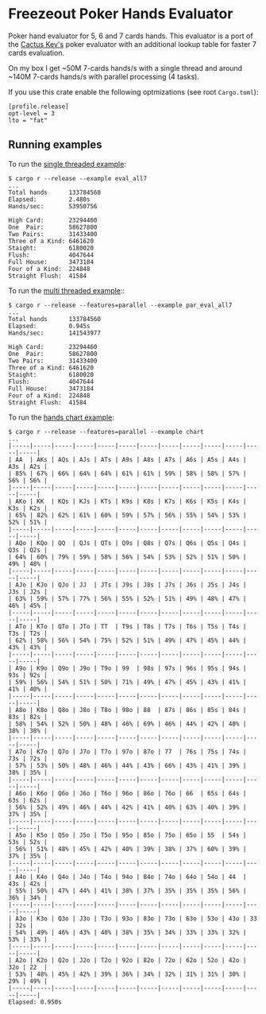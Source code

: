 # Freezeout Poker Hands Evaluator

Poker hand evaluator for 5, 6 and 7 cards hands. This evaluator is a port of the
[Cactus Kev's][kevlink] poker evaluator with an additional lookup table for
faster 7 cards evaluation.

On my box I get ~50M 7-cards hands/s with a single thread and around ~140M 7-cards
hands/s with parallel processing (4 tasks).

If you use this crate enable the following optmizations (see root `Cargo.toml`):

```
[profile.release]
opt-level = 3
lto = "fat"
```

## Running examples 

To run the [single threaded example](./examples/eval_all7.rs):

```
$ cargo r --release --example eval_all7
...
Total hands      133784560
Elapsed:         2.480s
Hands/sec:       53950756

High Card:       23294460
One  Pair:       58627800
Two Pairs:       31433400
Three of a Kind: 6461620
Staight:         6180020
Flush:           4047644
Full House:      3473184
Four of a Kind:  224848
Straight Flush:  41584
```

To run the [multi threaded example](./examples/par_eval_all7.rs)::

```
$ cargo r --release --features=parallel --example par_eval_all7
...
Total hands      133784560
Elapsed:         0.945s
Hands/sec:       141543977

High Card:       23294460
One  Pair:       58627800
Two Pairs:       31433400
Three of a Kind: 6461620
Staight:         6180020
Flush:           4047644
Full House:      3473184
Four of a Kind:  224848
Straight Flush:  41584
```

To run the [hands chart example](./examples/chart.rs):

```
$ cargo r --release --features=parallel --example chart
...
|-----|-----|-----|-----|-----|-----|-----|-----|-----|-----|-----|-----|-----|
| AA  | AKs | AQs | AJs | ATs | A9s | A8s | A7s | A6s | A5s | A4s | A3s | A2s |
| 85% | 67% | 66% | 64% | 64% | 61% | 61% | 59% | 58% | 58% | 57% | 56% | 56% |
|-----|-----|-----|-----|-----|-----|-----|-----|-----|-----|-----|-----|-----|
| AKo | KK  | KQs | KJs | KTs | K9s | K8s | K7s | K6s | K5s | K4s | K3s | K2s |
| 65% | 82% | 62% | 61% | 60% | 59% | 57% | 56% | 55% | 54% | 53% | 52% | 51% |
|-----|-----|-----|-----|-----|-----|-----|-----|-----|-----|-----|-----|-----|
| AQo | KQo | QQ  | QJs | QTs | Q9s | Q8s | Q7s | Q6s | Q5s | Q4s | Q3s | Q2s |
| 64% | 60% | 79% | 59% | 58% | 56% | 54% | 53% | 52% | 51% | 50% | 49% | 48% |
|-----|-----|-----|-----|-----|-----|-----|-----|-----|-----|-----|-----|-----|
| AJo | KJo | QJo | JJ  | JTs | J9s | J8s | J7s | J6s | J5s | J4s | J3s | J2s |
| 63% | 59% | 57% | 77% | 56% | 55% | 52% | 51% | 49% | 48% | 47% | 46% | 45% |
|-----|-----|-----|-----|-----|-----|-----|-----|-----|-----|-----|-----|-----|
| ATo | KTo | QTo | JTo | TT  | T9s | T8s | T7s | T6s | T5s | T4s | T3s | T2s |
| 62% | 58% | 56% | 54% | 75% | 52% | 51% | 49% | 47% | 45% | 44% | 43% | 43% |
|-----|-----|-----|-----|-----|-----|-----|-----|-----|-----|-----|-----|-----|
| A9o | K9o | Q9o | J9o | T9o | 99  | 98s | 97s | 96s | 95s | 94s | 93s | 92s |
| 59% | 56% | 54% | 51% | 50% | 71% | 49% | 47% | 45% | 43% | 41% | 41% | 40% |
|-----|-----|-----|-----|-----|-----|-----|-----|-----|-----|-----|-----|-----|
| A8o | K8o | Q8o | J8o | T8o | 98o | 88  | 87s | 86s | 85s | 84s | 83s | 82s |
| 58% | 54% | 52% | 50% | 48% | 46% | 69% | 46% | 44% | 42% | 40% | 38% | 38% |
|-----|-----|-----|-----|-----|-----|-----|-----|-----|-----|-----|-----|-----|
| A7o | K7o | Q7o | J7o | T7o | 97o | 87o | 77  | 76s | 75s | 74s | 73s | 72s |
| 57% | 53% | 50% | 48% | 46% | 44% | 43% | 66% | 43% | 41% | 39% | 38% | 35% |
|-----|-----|-----|-----|-----|-----|-----|-----|-----|-----|-----|-----|-----|
| A6o | K6o | Q6o | J6o | T6o | 96o | 86o | 76o | 66  | 65s | 64s | 63s | 62s |
| 56% | 52% | 49% | 46% | 44% | 42% | 41% | 40% | 63% | 40% | 39% | 37% | 35% |
|-----|-----|-----|-----|-----|-----|-----|-----|-----|-----|-----|-----|-----|
| A5o | K5o | Q5o | J5o | T5o | 95o | 85o | 75o | 65o | 55  | 54s | 53s | 52s |
| 56% | 51% | 48% | 45% | 42% | 40% | 39% | 38% | 37% | 60% | 39% | 37% | 35% |
|-----|-----|-----|-----|-----|-----|-----|-----|-----|-----|-----|-----|-----|
| A4o | K4o | Q4o | J4o | T4o | 94o | 84o | 74o | 64o | 54o | 44  | 43s | 42s |
| 55% | 50% | 47% | 44% | 41% | 38% | 37% | 35% | 35% | 35% | 56% | 36% | 34% |
|-----|-----|-----|-----|-----|-----|-----|-----|-----|-----|-----|-----|-----|
| A3o | K3o | Q3o | J3o | T3o | 93o | 83o | 73o | 63o | 53o | 43o | 33  | 32s |
| 54% | 49% | 46% | 43% | 40% | 38% | 35% | 34% | 33% | 33% | 32% | 53% | 33% |
|-----|-----|-----|-----|-----|-----|-----|-----|-----|-----|-----|-----|-----|
| A2o | K2o | Q2o | J2o | T2o | 92o | 82o | 72o | 62o | 52o | 42o | 32o | 22  |
| 53% | 48% | 45% | 42% | 39% | 36% | 34% | 32% | 31% | 31% | 30% | 29% | 49% |
|-----|-----|-----|-----|-----|-----|-----|-----|-----|-----|-----|-----|-----|
Elapsed: 0.950s
```

[kevlink]: http://suffe.cool/poker/evaluator.html
